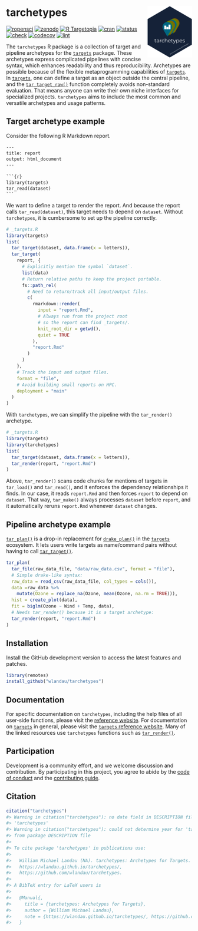 
# tarchetypes <img src='man/figures/logo.png' align="right" height="139"/>

[![ropensci](https://badges.ropensci.org/401_status.svg)](https://github.com/ropensci/software-review/issues/401)
[![zenodo](https://zenodo.org/badge/282774543.svg)](https://zenodo.org/badge/latestdoi/282774543)
[![R
Targetopia](https://img.shields.io/badge/R_Targetopia-member-blue?style=flat&labelColor=gray)](https://wlandau.github.io/targetopia/)
[![cran](http://www.r-pkg.org/badges/version/tarchetypes)](https://cran.r-project.org/package=tarchetypes)
[![status](https://www.repostatus.org/badges/latest/active.svg)](https://www.repostatus.org/#active)
[![check](https://github.com/wlandau/tarchetypes/workflows/check/badge.svg)](https://github.com/wlandau/tarchetypes/actions?query=workflow%3Acheck)
[![codecov](https://codecov.io/gh/wlandau/tarchetypes/branch/main/graph/badge.svg?token=3T5DlLwUVl)](https://codecov.io/gh/wlandau/targets)
[![lint](https://github.com/wlandau/tarchetypes/workflows/lint/badge.svg)](https://github.com/wlandau/tarchetypes/actions?query=workflow%3Alint)

The `tarchetypes` R package is a collection of target and pipeline
archetypes for the [`targets`](https://github.com/wlandau/targets)
package. These archetypes express complicated pipelines with concise
syntax, which enhances readability and thus reproducibility. Archetypes
are possible because of the flexible metaprogramming capabilities of
[`targets`](https://github.com/wlandau/targets). In
[`targets`](https://github.com/wlandau/targets), one can define a target
as an object outside the central pipeline, and the
[`tar_target_raw()`](https://wlandau.github.io/targets/reference/tar_target_raw.html)
function completely avoids non-standard evaluation. That means anyone
can write their own niche interfaces for specialized projects.
`tarchetypes` aims to include the most common and versatile archetypes
and usage patterns.

## Target archetype example

Consider the following R Markdown report.

    ---
    title: report
    output: html_document
    ---
    
    ```{r}
    library(targets)
    tar_read(dataset)
    ```

We want to define a target to render the report. And because the report
calls `tar_read(dataset)`, this target needs to depend on `dataset`.
Without `tarchetypes`, it is cumbersome to set up the pipeline
correctly.

``` r
# _targets.R
library(targets)
list(
  tar_target(dataset, data.frame(x = letters)),
  tar_target(
    report, {
      # Explicitly mention the symbol `dataset`.
      list(data)
      # Return relative paths to keep the project portable.
      fs::path_rel(
        # Need to return/track all input/output files.
        c( 
          rmarkdown::render(
            input = "report.Rmd",
            # Always run from the project root
            # so the report can find _targets/.
            knit_root_dir = getwd(),
            quiet = TRUE
          ),
          "report.Rmd"
        )
      )
    },
    # Track the input and output files.
    format = "file",
    # Avoid building small reports on HPC.
    deployment = "main"
  )
)
```

With `tarchetypes`, we can simplify the pipeline with the `tar_render()`
archetype.

``` r
# _targets.R
library(targets)
library(tarchetypes)
list(
  tar_target(dataset, data.frame(x = letters)),
  tar_render(report, "report.Rmd")
)
```

Above, `tar_render()` scans code chunks for mentions of targets in
`tar_load()` and `tar_read()`, and it enforces the dependency
relationships it finds. In our case, it reads `report.Rmd` and then
forces `report` to depend on `dataset`. That way, `tar_make()` always
processes `dataset` before `report`, and it automatically reruns
`report.Rmd` whenever `dataset` changes.

## Pipeline archetype example

[`tar_plan()`](https://wlandau.github.io/tarchetypes/reference/tar_plan.html)
is a drop-in replacement for
[`drake_plan()`](https://docs.ropensci.org/drake/reference/drake_plan.html)
in the [`targets`](https://github.com/wlandau/targets) ecosystem. It
lets users write targets as name/command pairs without having to call
[`tar_target()`](https://wlandau.github.io/targets/reference/tar_target.html).

``` r
tar_plan(
  tar_file(raw_data_file, "data/raw_data.csv", format = "file"),
  # Simple drake-like syntax:
  raw_data = read_csv(raw_data_file, col_types = cols()),
  data =raw_data %>%
    mutate(Ozone = replace_na(Ozone, mean(Ozone, na.rm = TRUE))),
  hist = create_plot(data),
  fit = biglm(Ozone ~ Wind + Temp, data),
  # Needs tar_render() because it is a target archetype:
  tar_render(report, "report.Rmd")
)
```

## Installation

Install the GitHub development version to access the latest features and
patches.

``` r
library(remotes)
install_github("wlandau/tarchetypes")
```

## Documentation

For specific documentation on `tarchetypes`, including the help files of
all user-side functions, please visit the [reference
website](https://wlandau.github.io/tarchetypes/). For documentation on
[`targets`](https://github.com/wlandau/targets) in general, please visit
the [`targets` reference website](https://wlandau.github.io/targets/).
Many of the linked resources use `tarchetypes` functions such as
[`tar_render()`](https://wlandau.github.io/tarchetypes/reference/tar_render.html).

## Participation

Development is a community effort, and we welcome discussion and
contribution. By participating in this project, you agree to abide by
the [code of
conduct](https://github.com/wlandau/tarchetypes/blob/main/CODE_OF_CONDUCT.md)
and the [contributing
guide](https://github.com/wlandau/tarchetypes/blob/main/CONTRIBUTING.md).

## Citation

``` r
citation("tarchetypes")
#> Warning in citation("tarchetypes"): no date field in DESCRIPTION file of package
#> 'tarchetypes'
#> Warning in citation("tarchetypes"): could not determine year for 'tarchetypes'
#> from package DESCRIPTION file
#> 
#> To cite package 'tarchetypes' in publications use:
#> 
#>   William Michael Landau (NA). tarchetypes: Archetypes for Targets.
#>   https://wlandau.github.io/tarchetypes/,
#>   https://github.com/wlandau/tarchetypes.
#> 
#> A BibTeX entry for LaTeX users is
#> 
#>   @Manual{,
#>     title = {tarchetypes: Archetypes for Targets},
#>     author = {William Michael Landau},
#>     note = {https://wlandau.github.io/tarchetypes/, https://github.com/wlandau/tarchetypes},
#>   }
```
